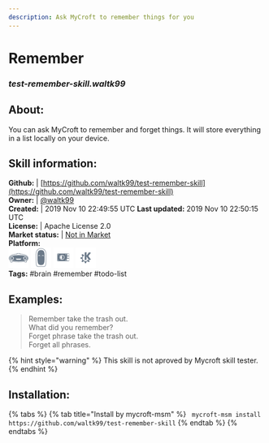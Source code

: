 ```yaml
---  
description: Ask MyCroft to remember things for you  
---  
```

# Remember  
### _test-remember-skill.waltk99_  
## About:  
You can ask MyCroft to remember and forget things.
It will store everything in a list locally on your device.

## Skill information:  
**Github:** | [https://github.com/waltk99/test-remember-skill](https://github.com/waltk99/test-remember-skill)  
**Owner:** | [@waltk99](https://github.com/waltk99)  
**Created:** | 2019 Nov 10 22:49:55 UTC  **Last updated:** 2019 Nov 10 22:50:15 UTC  
**License:** | Apache License 2.0  
**Market status:** | [Not in Market](https://market.mycroft.ai/skill/)  
**Platform:**  
 ![](../.gitbook/assets/mark-1-icon.png)  ![](../.gitbook/assets/mark-2-icon.png)  ![](../.gitbook/assets/picroft-icon.png)  ![](../.gitbook/assets/kde.png)   
**Tags:** \#brain \#remember \#todo-list   
## Examples:  
> Remember take the trash out.  
> What did you remember?  
> Forget phrase take the trash out.  
> Forget all phrases.  
  
{% hint style="warning" %}
This skill is not aproved by Mycroft skill tester.
{% endhint %}
    
## Installation:  
{% tabs %}
{% tab title="Install by mycroft-msm" %}
``` mycroft-msm install https://github.com/waltk99/test-remember-skill```
{% endtab %}
  {% endtabs %}
  